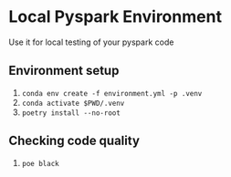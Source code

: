 # Local Pyspark Environment

Use it for local testing of your pyspark code

## Environment setup

1. `conda env create -f environment.yml -p .venv`
1. `conda activate $PWD/.venv`
1. `poetry install --no-root`

## Checking code quality

1. `poe black`

